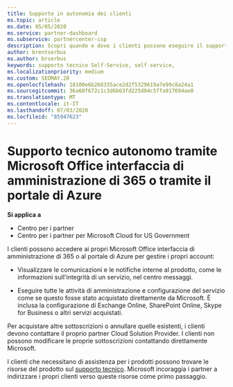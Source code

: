 ```yaml
---
title: Supporto in autonomia dei clienti
ms.topic: article
ms.date: 05/05/2020
ms.service: partner-dashboard
ms.subservice: partnercenter-csp
description: Scopri quando e dove i clienti possono eseguire il supporto autonomo per gestire i propri account e quando devono contattare il proprio partner Cloud Solution Provider.
author: brentserbus
ms.author: brserbus
keywords: supporto tecnico Self-Service, self-service,
ms.localizationpriority: medium
ms.custom: SEOMAY.20
ms.openlocfilehash: 10100e6b268335ace2d2f5329619a7e99c8a24a1
ms.sourcegitcommit: 36a60f672c1c3d6b63fd225d04c5ffa917694ae0
ms.translationtype: MT
ms.contentlocale: it-IT
ms.lasthandoff: 07/03/2020
ms.locfileid: "85947623"
---
```

# <a name="customer-self-support-through-microsoft-office-365-admin-center-or-through-the-azure-portal"></a>Supporto tecnico autonomo tramite Microsoft Office interfaccia di amministrazione di 365 o tramite il portale di Azure

**Si applica a**

-  Centro per i partner
-  Centro per i partner per Microsoft Cloud for US Government

I clienti possono accedere ai propri Microsoft Office interfaccia di amministrazione di 365 o al portale di Azure per gestire i propri account:

-   Visualizzare le comunicazioni e le notifiche interne al prodotto, come le informazioni sull'integrità di un servizio, nel centro messaggi.

-   Eseguire tutte le attività di amministrazione e configurazione del servizio come se questo fosse stato acquistato direttamente da Microsoft. È inclusa la configurazione di Exchange Online, SharePoint Online, Skype for Business o altri servizi acquistati.

Per acquistare altre sottoscrizioni o annullare quelle esistenti, i clienti devono contattare il proprio partner Cloud Solution Provider. I clienti non possono modificare le proprie sottoscrizioni contattando direttamente Microsoft.

I clienti che necessitano di assistenza per i prodotti possono trovare le risorse del prodotto sul [supporto tecnico](https://partnercenter.microsoft.com/partner/support). Microsoft incoraggia i partner a indirizzare i propri clienti verso queste risorse come primo passaggio.

 

 



